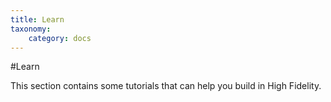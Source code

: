 ```yaml
---
title: Learn
taxonomy:
    category: docs
---
```


#Learn

This section contains some tutorials that can help you build in High Fidelity. 
